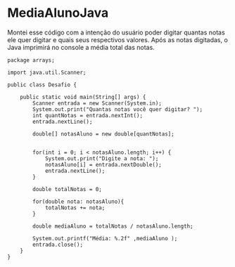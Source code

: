 # MediaAlunoJava
Montei esse código com a intenção do usuário poder digitar quantas notas ele quer digitar e quais seus respectivos valores. Após as notas digitadas, o Java imprimirá no console a média total das notas.

```
package arrays;

import java.util.Scanner;

public class Desafio {
	
	public static void main(String[] args) {
		Scanner entrada = new Scanner(System.in);
		System.out.print("Quantas notas você quer digitar? ");
		int quantNotas = entrada.nextInt();	
		entrada.nextLine();
		
		double[] notasAluno = new double[quantNotas];
		
		
		for(int i = 0; i < notasAluno.length; i++) {
			System.out.print("Digite a nota: ");
			notasAluno[i] = entrada.nextDouble();
			entrada.nextLine();
		}
		
		double totalNotas = 0;
		
		for(double nota: notasAluno){
			totalNotas += nota;
		}
		
		double mediaAluno = totalNotas / notasAluno.length;
		
		System.out.printf("Média: %.2f" ,mediaAluno );
		entrada.close();
	}
}
```
